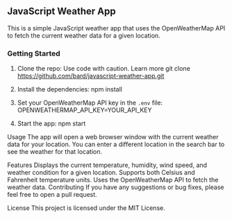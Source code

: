 ## JavaScript Weather App

This is a simple JavaScript weather app that uses the OpenWeatherMap API to fetch the current weather data for a given location.

### Getting Started

1. Clone the repo:
Use code with caution. Learn more
git clone https://github.com/bard/javascript-weather-app.git

2. Install the dependencies:
npm install

3. Set your OpenWeatherMap API key in the `.env` file:
OPENWEATHERMAP_API_KEY=YOUR_API_KEY

4. Start the app:
npm start

Usage
The app will open a web browser window with the current weather data for your location. You can enter a different location in the search bar to see the weather for that location.

Features
Displays the current temperature, humidity, wind speed, and weather condition for a given location.
Supports both Celsius and Fahrenheit temperature units.
Uses the OpenWeatherMap API to fetch the weather data.
Contributing
If you have any suggestions or bug fixes, please feel free to open a pull request.

License
This project is licensed under the MIT License.

